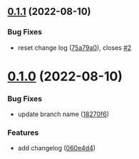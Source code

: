 ## [0.1.1](https://github.com/marcgalloway/greetings-ci/compare/v0.1.0...v0.1.1) (2022-08-10)


### Bug Fixes

* reset change log ([75a79a0](https://github.com/marcgalloway/greetings-ci/commit/75a79a00e690b238315af8adcd9806c3178bd8ad)), closes [#2](https://github.com/marcgalloway/greetings-ci/issues/2)



# [0.1.0](https://github.com/marcgalloway/greetings-ci/compare/060e4d4fab0e63430a65d523f2e728ba52a7eeb1...v0.1.0) (2022-08-10)


### Bug Fixes

* update branch name ([18270f6](https://github.com/marcgalloway/greetings-ci/commit/18270f602094df3e04eaba0566daccb21d6ab0c4))


### Features

* add changelog ([060e4d4](https://github.com/marcgalloway/greetings-ci/commit/060e4d4fab0e63430a65d523f2e728ba52a7eeb1))




